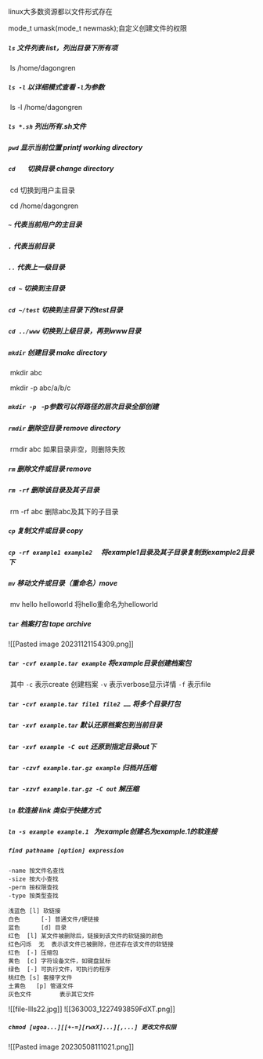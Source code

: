 
linux大多数资源都以文件形式存在

mode_t umask(mode_t newmask);自定义创建文件的权限 



##### `ls`	文件列表	list，列出目录下所有项

​		ls /home/dagongren

##### `ls -l`	以详细模式查看  	`-l`为参数

​		ls -l /home/dagongren

##### `ls *.sh` 列出所有.sh文件

##### `pwd` 	 显示当前位置     printf working directory

##### `cd	`		切换目录		change directory

​		cd 切换到用户主目录

​		cd /home/dagongren

##### `~`	代表当前用户的主目录

##### `.`	代表当前目录

##### `..`	代表上一级目录

##### `cd ~`	切换到主目录

##### `cd ~/test`	切换到主目录下的test目录

##### `cd ../www`	切换到上级目录，再到www目录

##### `mkdir`	创建目录 make directory

​		mkdir abc

​		mkdir -p abc/a/b/c

##### `mkdir -p `	-p参数可以将路径的层次目录全部创建

##### `rmdir`	删除空目录 remove directory

​		rmdir abc	如果目录非空，则删除失败

##### `rm`	删除文件或目录	remove

##### `rm -rf`	删除该目录及其子目录

​		rm -rf abc 	删除abc及其下的子目录

##### `cp`	复制文件或目录 copy

##### `cp -rf example1 example2  `	将example1目录及其子目录复制到example2目录下 	

##### `mv`	移动文件或目录（重命名）move

​		mv hello helloworld	 将hello重命名为helloworld

##### `tar`	档案打包	tape archive
![[Pasted image 20231121154309.png]]
##### `tar -cvf example.tar example`	将example目录创建档案包

​	其中 `-c` 表示create 创建档案 `-v` 表示verbose显示详情 `-f` 表示file

##### `tar -cvf example.tar file1 file2 ……`	将多个目录打包

##### `tar -xvf example.tar`	默认还原档案包到当前目录

##### `tar -xvf example -C out`	还原到指定目录out下

##### `tar -czvf example.tar.gz example`	归档并压缩

##### `tar -xzvf example.tar.gz -C out`	解压缩

##### `ln`	软连接 link 类似于快捷方式

##### `ln -s example example.1 `	为example创建名为example.1的软连接 



##### `find pathname [option] expression`
```
-name 按文件名查找
-size 按大小查找
-perm 按权限查找
-type 按类型查找
```




```
浅蓝色	[l]	软链接
白色		[-]	普通文件/硬链接
蓝色		[d] 目录
红色 	[l]	某文件被删除后，链接到该文件的软链接的颜色
红色闪烁  无  表示该文件已被删除，但还存在该文件的软链接
红色 	[-] 压缩包
黄色 	[c] 字符设备文件，如键盘鼠标
绿色 	[-] 可执行文件，可执行的程序 
桃红色	[s] 套接字文件
土黄色   [p] 管道文件
灰色文件		表示其它文件
```

![[file-llls22.jpg]]
![[363003_1227493859FdXT.png]]

 
##### `chmod [ugoa...][[+-=][rwxX]...][,...] 更改文件权限`

![[Pasted image 20230508111021.png]]


